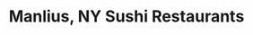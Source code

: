 ---
layout: city
title: Manlius, NY Sushi Restaurants
permalink: /new-york/manlius/
stateAbbr: NY
stateName: New York
cityName: Manlius
---